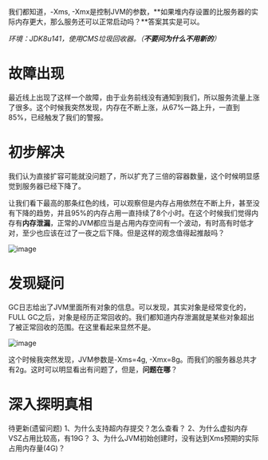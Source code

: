我们都知道，-Xms, -Xmx是控制JVM的参数，**如果堆内存设置的比服务器的实际内存更大，那么服务还可以正常启动吗？**答案其实是可以。

_环境：JDK8u141，使用CMS垃圾回收器。（**不要问为什么不用新的**）_

# 故障出现

最近线上出现了这样一个故障，由于业务前线没有通知到我们，所以服务流量上涨了很多。这个时候我突然发现，内存在不断上涨，从67%一路上升，一直到85%，已经触发了我们的警报。


# 初步解决
我们认为直接扩容可能就没问题了，所以扩充了三倍的容器数量，这个时候明显感觉到服务器已经下降了。

让我们看下最高的那条红色的线，可以观察但是内存占用依然在不断上升，甚至没有下降的趋势，并且95%的内存占用一直持续了8个小时。在这个时候我们觉得内存有**内存泄漏**，正常的JVM都应当是占用内存空间有一个波动，有时高有时低才对，至少也应该在过了一夜之后下降。但是这样的观念值得起推敲吗？

![image](https://github.com/user-attachments/assets/48c0cadb-3bf9-42c3-b16d-b09b9783df91)

# 发现疑问

GC日志给出了JVM里面所有对象的信息。可以发现，其实对象是经常变化的，FULL GC之后，对象是经历正常回收的。我们都知道内存泄漏就是某些对象超出了被正常回收的范围。在这里看起来显然不是。

![image](https://github.com/user-attachments/assets/6a16a642-ec6e-4852-bf4a-5ddf75ed530b)


这个时候我突然发现，JVM参数是-Xms=4g, -Xmx=8g。而我们的服务器总共才有2g。这时可以明显看出有问题了，但是，**问题在哪**？


# 深入探明真相
待更新(遗留问题)
1、为什么支持超内存提交？怎么查看？
2、为什么虚拟内存VSZ占用比较高，有19G？
3、为什么JVM初始创建时，没有达到Xms预期的实际占用内存量(4G)？